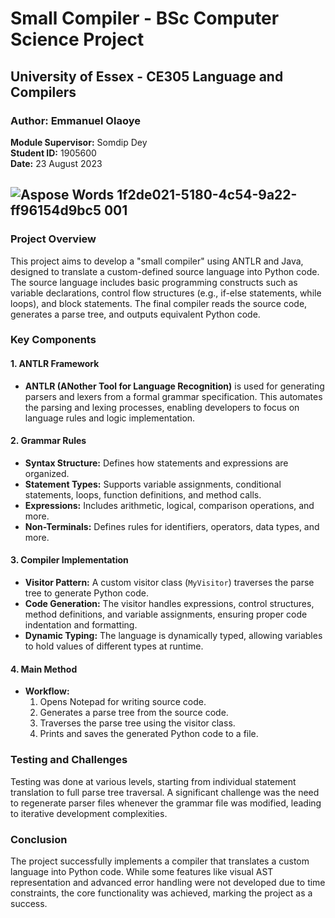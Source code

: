 # Small Compiler - BSc Computer Science Project

## University of Essex - CE305 Language and Compilers

### Author: Emmanuel Olaoye  
**Module Supervisor:** Somdip Dey  
**Student ID:** 1905600  
**Date:** 23 August 2023

![Aspose Words 1f2de021-5180-4c54-9a22-ff96154d9bc5 001](https://github.com/Emmanuelolaoye/Jypa/assets/33904106/478de2c9-de7f-4787-a7dc-ae0b7a58fa36)
---

### Project Overview

This project aims to develop a "small compiler" using ANTLR and Java, designed to translate a custom-defined source language into Python code. The source language includes basic programming constructs such as variable declarations, control flow structures (e.g., if-else statements, while loops), and block statements. The final compiler reads the source code, generates a parse tree, and outputs equivalent Python code.

### Key Components

#### 1. ANTLR Framework
   - **ANTLR (ANother Tool for Language Recognition)** is used for generating parsers and lexers from a formal grammar specification. This automates the parsing and lexing processes, enabling developers to focus on language rules and logic implementation.

#### 2. Grammar Rules
   - **Syntax Structure:** Defines how statements and expressions are organized.
   - **Statement Types:** Supports variable assignments, conditional statements, loops, function definitions, and method calls.
   - **Expressions:** Includes arithmetic, logical, comparison operations, and more.
   - **Non-Terminals:** Defines rules for identifiers, operators, data types, and more.

#### 3. Compiler Implementation
   - **Visitor Pattern:** A custom visitor class (`MyVisitor`) traverses the parse tree to generate Python code.
   - **Code Generation:** The visitor handles expressions, control structures, method definitions, and variable assignments, ensuring proper code indentation and formatting.
   - **Dynamic Typing:** The language is dynamically typed, allowing variables to hold values of different types at runtime.

#### 4. Main Method
   - **Workflow:**
     1. Opens Notepad for writing source code.
     2. Generates a parse tree from the source code.
     3. Traverses the parse tree using the visitor class.
     4. Prints and saves the generated Python code to a file.

### Testing and Challenges

Testing was done at various levels, starting from individual statement translation to full parse tree traversal. A significant challenge was the need to regenerate parser files whenever the grammar file was modified, leading to iterative development complexities.

### Conclusion

The project successfully implements a compiler that translates a custom language into Python code. While some features like visual AST representation and advanced error handling were not developed due to time constraints, the core functionality was achieved, marking the project as a success.
